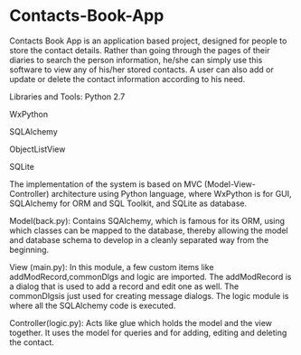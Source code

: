 # Contacts-Book-App

Contacts Book App is an application based project, designed for people to store the contact details. Rather than going through the pages of their diaries to search the person information, he/she can simply use this software to view any of his/her stored contacts. A user can also add or update or delete the contact information according to his need. 

Libraries and Tools:
Python 2.7

WxPython

SQLAlchemy

ObjectListView

SQLite

The implementation of the system is based on MVC (Model-View-Controller) architecture using Python language, where WxPython is for GUI, SQLAlchemy for ORM and SQL Toolkit, and SQLite as database.

Model(back.py): Contains SQAlchemy, which is famous for its ORM, using which classes can be mapped to the database, thereby allowing the model and database schema to develop in a cleanly separated way from the beginning.

View (main.py): In this module, a few custom items like addModRecord,commonDlgs and logic are imported. The addModRecord  is a dialog that is used to add a record and edit one as well. The commonDlgsis just used for creating message dialogs. The logic module is where all the SQLAlchemy code is executed.

Controller(logic.py): Acts like glue which holds the model and the view together. It uses the model for queries and for adding, editing and deleting the contact.

